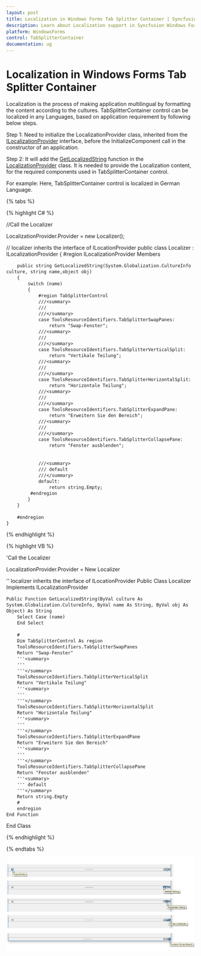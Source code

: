 ```yaml
---
layout: post
title: Localization in Windows Forms Tab Splitter Container | Syncfusion
description: Learn about Localization support in Syncfusion Windows Forms Tab Splitter Container control and more details.
platform: WindowsForms
control: TabSplitterContainer
documentation: ug
---
```


# Localization in Windows Forms Tab Splitter Container

Localization is the process of making application multilingual by formatting the content according to the cultures. TabSplitterContainer control can be localized in any Languages, based on application requirement by following below steps.

Step 1: Need to initialize the LocalizationProvider class, inherited from the [ILocalizationProvider](https://help.syncfusion.com/cr/windowsforms/Syncfusion.Windows.Forms.ILocalizationProvider.html) interface, before the InitializeComponent call in the constructor of an application.

Step 2: It will add the [GetLocalizedString](https://help.syncfusion.com/cr/windowsforms/Syncfusion.Windows.Forms.ILocalizationProvider.html#Syncfusion_Windows_Forms_ILocalizationProvider_GetLocalizedString_System_Globalization_CultureInfo_System_String_System_Object_) function in the [LocalizationProvider](https://help.syncfusion.com/cr/windowsforms/Syncfusion.Windows.Forms.LocalizationProvider.html) class. It is needed to provide the Localization content, for the required components used in TabSplitterContainer control.

For example:
Here, TabSplitterContainer control is localized in German Language.

{% tabs %}

{% highlight C# %}

//Call the Localizer

LocalizationProvider.Provider = new Localizer();

 // localizer inherits the interface of ILocationProvider
    public class Localizer : ILocalizationProvider
    {
        #region ILocalizationProvider Members

        public string GetLocalizedString(System.Globalization.CultureInfo culture, string name,object obj)
        {
            switch (name)
            {
                #region TabSplitterControl
                ///<summary> 
                ///
                ///</summary>
                case ToolsResourceIdentifiers.TabSplitterSwapPanes:
                    return "Swap-Fenster";
                ///<summary> 
                ///
                ///</summary>
                case ToolsResourceIdentifiers.TabSplitterVerticalSplit:
                    return "Vertikale Teilung";
                ///<summary> 
                ///
                ///</summary>
                case ToolsResourceIdentifiers.TabSplitterHorizontalSplit:
                    return "Horizontale Teilung";
                ///<summary> 
                ///
                ///</summary>
                case ToolsResourceIdentifiers.TabSplitterExpandPane:
                    return "Erweitern Sie den Bereich";
                ///<summary> 
                ///
                ///</summary>
                case ToolsResourceIdentifiers.TabSplitterCollapsePane:
                    return "Fenster ausblenden";


                ///<summary>
                /// default
                ///</summary>
                default:
                    return string.Empty;
             #endregion
            }
        }

        #endregion
    }
{% endhighlight %}

{% highlight VB %}

'Call the Localizer

LocalizationProvider.Provider = New Localizer

'' localizer inherits the interface of ILocationProvider
Public Class Localizer
    Implements ILocalizationProvider
    
    Public Function GetLocalizedString(ByVal culture As System.Globalization.CultureInfo, ByVal name As String, ByVal obj As Object) As String
        Select Case (name)
        End Select
        
        #
        Dim TabSplitterControl As region
        ToolsResourceIdentifiers.TabSplitterSwapPanes
        Return "Swap-Fenster"
        '''<summary> 
        '''
        '''</summary>
        ToolsResourceIdentifiers.TabSplitterVerticalSplit
        Return "Vertikale Teilung"
        '''<summary> 
        '''
        '''</summary>
        ToolsResourceIdentifiers.TabSplitterHorizontalSplit
        Return "Horizontale Teilung"
        '''<summary> 
        '''
        '''</summary>
        ToolsResourceIdentifiers.TabSplitterExpandPane
        Return "Erweitern Sie den Bereich"
        '''<summary> 
        '''
        '''</summary>
        ToolsResourceIdentifiers.TabSplitterCollapsePane
        Return "Fenster ausblenden"
        '''<summary>
        ''' default
        '''</summary>
        Return string.Empty
        #
        endregion
    End Function
End Class

{% endhighlight %}

{% endtabs %}

![Tab splitter localization](Localization_images/Localization.png)
